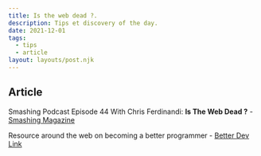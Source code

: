 ```yaml
---
title: Is the web dead ?.
description: Tips et discovery of the day.
date: 2021-12-01
tags:
  - tips
  - article
layout: layouts/post.njk
---
```


## Article

Smashing Podcast Episode 44 With Chris Ferdinandi: **Is The Web Dead ?**  - [Smashing Magazine](https://www.smashingmagazine.com/2021/11/smashing-podcast-episode-44/)

Resource around the web on becoming a better programmer - [Better Dev Link](https://betterdev.link/issues/221)
